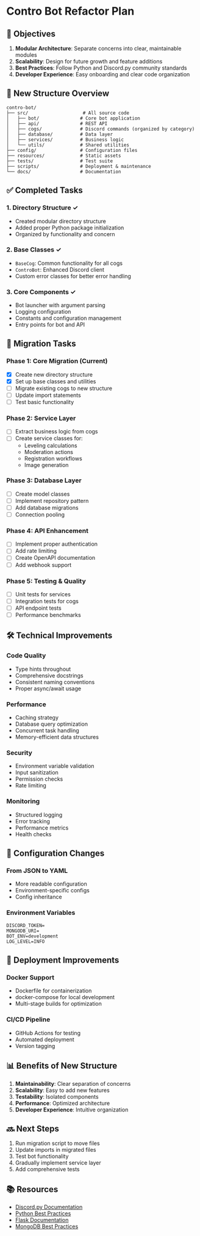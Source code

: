 # Contro Bot Refactor Plan

## 🎯 Objectives

1. **Modular Architecture**: Separate concerns into clear, maintainable modules
2. **Scalability**: Design for future growth and feature additions
3. **Best Practices**: Follow Python and Discord.py community standards
4. **Developer Experience**: Easy onboarding and clear code organization

## 📁 New Structure Overview

```
contro-bot/
├── src/                    # All source code
│   ├── bot/               # Core bot application
│   ├── api/               # REST API
│   ├── cogs/              # Discord commands (organized by category)
│   ├── database/          # Data layer
│   ├── services/          # Business logic
│   └── utils/             # Shared utilities
├── config/                # Configuration files
├── resources/             # Static assets
├── tests/                 # Test suite
├── scripts/               # Deployment & maintenance
└── docs/                  # Documentation
```

## ✅ Completed Tasks

### 1. Directory Structure ✓
- Created modular directory structure
- Added proper Python package initialization
- Organized by functionality and concern

### 2. Base Classes ✓
- `BaseCog`: Common functionality for all cogs
- `ControBot`: Enhanced Discord client
- Custom error classes for better error handling

### 3. Core Components ✓
- Bot launcher with argument parsing
- Logging configuration
- Constants and configuration management
- Entry points for bot and API

## 🔄 Migration Tasks

### Phase 1: Core Migration (Current)
- [x] Create new directory structure
- [x] Set up base classes and utilities
- [ ] Migrate existing cogs to new structure
- [ ] Update import statements
- [ ] Test basic functionality

### Phase 2: Service Layer
- [ ] Extract business logic from cogs
- [ ] Create service classes for:
  - Leveling calculations
  - Moderation actions
  - Registration workflows
  - Image generation

### Phase 3: Database Layer
- [ ] Create model classes
- [ ] Implement repository pattern
- [ ] Add database migrations
- [ ] Connection pooling

### Phase 4: API Enhancement
- [ ] Implement proper authentication
- [ ] Add rate limiting
- [ ] Create OpenAPI documentation
- [ ] Add webhook support

### Phase 5: Testing & Quality
- [ ] Unit tests for services
- [ ] Integration tests for cogs
- [ ] API endpoint tests
- [ ] Performance benchmarks

## 🛠️ Technical Improvements

### Code Quality
- Type hints throughout
- Comprehensive docstrings
- Consistent naming conventions
- Proper async/await usage

### Performance
- Caching strategy
- Database query optimization
- Concurrent task handling
- Memory-efficient data structures

### Security
- Environment variable validation
- Input sanitization
- Permission checks
- Rate limiting

### Monitoring
- Structured logging
- Error tracking
- Performance metrics
- Health checks

## 📝 Configuration Changes

### From JSON to YAML
- More readable configuration
- Environment-specific configs
- Config inheritance

### Environment Variables
```env
DISCORD_TOKEN=
MONGODB_URI=
BOT_ENV=development
LOG_LEVEL=INFO
```

## 🚀 Deployment Improvements

### Docker Support
- Dockerfile for containerization
- docker-compose for local development
- Multi-stage builds for optimization

### CI/CD Pipeline
- GitHub Actions for testing
- Automated deployment
- Version tagging

## 📊 Benefits of New Structure

1. **Maintainability**: Clear separation of concerns
2. **Scalability**: Easy to add new features
3. **Testability**: Isolated components
4. **Performance**: Optimized architecture
5. **Developer Experience**: Intuitive organization

## 🔜 Next Steps

1. Run migration script to move files
2. Update imports in migrated files
3. Test bot functionality
4. Gradually implement service layer
5. Add comprehensive tests

## 📚 Resources

- [Discord.py Documentation](https://discordpy.readthedocs.io/)
- [Python Best Practices](https://docs.python-guide.org/)
- [Flask Documentation](https://flask.palletsprojects.com/)
- [MongoDB Best Practices](https://www.mongodb.com/docs/manual/best-practices/) 